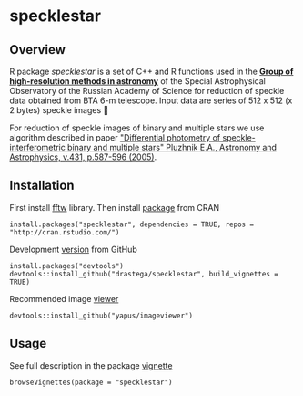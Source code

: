 # specklestar

Overview
--------

R package *specklestar* is a set of C++ and R functions used in the [**Group of high-resolution methods in astronomy**](https://www.sao.ru/Doc-en/index.html) of the Special Astrophysical Observatory
of the Russian Academy of Science for reduction of speckle data obtained from BTA 6-m telescope.
Input data are series of 512 x 512 (x 2 bytes) speckle images :stars:

For reduction of speckle images of binary and multiple stars we use algorithm described in paper
["Differential photometry of speckle-interferometric binary and multiple stars"
Pluzhnik E.A., Astronomy and Astrophysics, v.431, p.587-596 (2005)](https://www.aanda.org/articles/aa/pdf/2005/08/aa1158.pdf).

## Installation
First install [fftw](http://www.fftw.org/) library. Then install [package](https://cran.r-project.org/package=specklestar) from CRAN
```
install.packages("specklestar", dependencies = TRUE, repos = "http://cran.rstudio.com/")
```
Development [version](https://github.com/drastega/specklestar) from GitHub
```
install.packages("devtools")
devtools::install_github("drastega/specklestar", build_vignettes = TRUE)
```
Recommended image [viewer](https://github.com/yapus/imageviewer)
```
devtools::install_github("yapus/imageviewer")
```
## Usage
See full description in the package [vignette](https://drastega.github.io/docs/specklestar_vignette.html)
```
browseVignettes(package = "specklestar")
```
